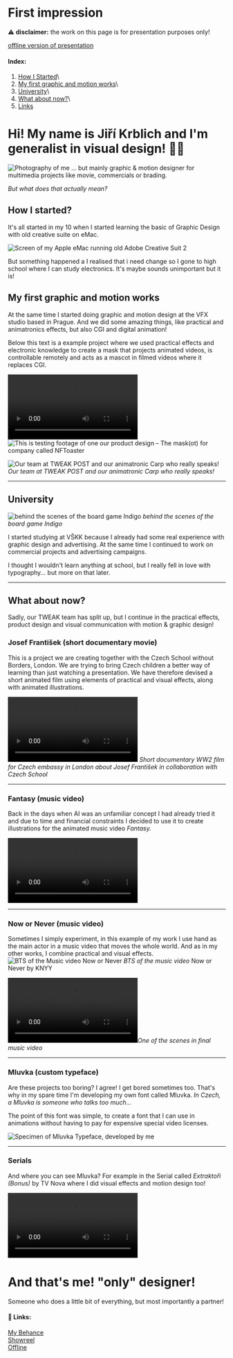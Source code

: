# First impression

⚠️ **disclaimer:**  the work on this page is for presentation purposes only!

[offline version of presentation](https://docs.google.com/presentation/d/1OUmfITUkxccNSzLBnFHSptuiKydQFG4B/edit?usp=share_link&ouid=105066854430645324700&rtpof=true&sd=true)

#### Index:
1) [How I Started](#how-i-started)\
2) [My first graphic and motion works](#my-first-graphic-and-motion-works)\
3) [University](#university)\
4) [What about now?](#what-about-now)\
5) [Links](#-links)
# Hi! My name is Jiří Krblich and I'm generalist in visual design! 🧑‍💻

![Photography of me](/static/me.jpg)
... but mainly graphic & motion designer for multimedia projects like movie, commercials or brading.

*But what does that actually mean?*

## How I started?

It's all started in my 10 when I started learning the basic of Graphic Design with old creative suite on eMac.

![Screen of my Apple eMac running old Adobe Creative Suit 2](/static/ps.jpg)

But something happened a I realised that i need change so I gone to high school where I can study electronics. It's maybe sounds unimportant but it is!

## My first graphic and motion works

At the same time I started doing graphic and motion design at the VFX studio based in Prague. And we did some amazing things, like practical and animatronics effects, but also CGI and digital animation!

Below this text is a example project where we used practical effects and electronic knowledge to create a mask that projects animated videos, is controllable remotely and acts as a mascot in filmed videos where it replaces CGI.

![This is testing footage of one our product design – The mask(ot) for company called NFToaster](/Video/IMG_3879.mp4)
![This is testing footage of one our product design – The mask(ot) for company called NFToaster](/static/IMG_3857.jpeg)

![Our team at TWEAK POST and our animatronic Carp who really speaks!](/static/IMG_2141.jpg)
*Our team at TWEAK POST and our animatronic Carp who really speaks!*

---
## University

![behind the scenes of the board game Indigo](/static/IMG_1731.jpg)
*behind the scenes of the board game Indigo*

I started studying at VŠKK because I already had some real experience with graphic design and advertising. At the same time I continued to work on commercial projects and advertising campaigns.

I thought I wouldn't learn anything at school, but I really fell in love with typography... but more on that later.

---
## What about now?

Sadly, our TWEAK team has split up, but I continue in the practical effects, product design and visual communication with motion & graphic design!

### Josef František (short documentary movie)

This is a project we are creating together with the Czech School without Borders, London. We are trying to bring Czech children a better way of learning than just watching a presentation. We have therefore devised a short animated film using elements of practical and visual effects, along with animated illustrations.

![Short documentary WW2 film for Czech embassy in London about Josef František in collaboration with Czech School](/Video/Frantisek_Josef_-_Trailer.mp4)
*Short documentary WW2 film for Czech embassy in London about Josef František in collaboration with Czech School*

---
### Fantasy (music video)

Back in the days when AI was an unfamiliar concept I had already tried it and due to time and financial constraints I decided to use it to create illustrations for the animated music video *Fantasy.*

![AI generated music video Fantasy for musician KNYY](/Video/fantasy.mp4)

---
### Now or Never (music video)

Sometimes I simply experiment, in this example of my work I use hand as the main actor in a music video that moves the whole world. And as in my other works, I combine practical and visual effects.
![BTS of the Music video Now or Never](/static/pasted-image.png)
*BTS of the music video* Now or Never by KNYY

![One of the scenes in final music](/Video/NowOrNever.mp4)*One of the scenes in final music video* 

---
### Mluvka (custom typeface)

Are these projects too boring? I agree! I get bored sometimes too. That's why in my spare time I'm developing my own font called Mluvka. *In Czech, a Mluvka is someone who talks too much...*

The point of this font was simple, to create a font that I can use in animations without having to pay for expensive special video licenses.

![Specimen of Mluvka Typeface, developed by me](/static/Artboard1.png)

---
### Serials

And where you can see Mluvka? For example in the Serial called *Extraktoři (Bonus)* by TV Nova where I did visual effects and motion design too!

![Scene from TV show called Extraktori by TV Nova](/Video/EX_05_0091186_v01_01_portfolio.mp4)
# And that's me! "only" designer!
Someone who does a little bit of everything, but most importantly a partner!

#### 🔗 Links:
[My Behance](http://be.net/JiriKrblich)\
[Showreel](https://f.io/5K060J4q)\
[Offline](https://docs.google.com/presentation/d/1OUmfITUkxccNSzLBnFHSptuiKydQFG4B/edit?usp=share_link&ouid=105066854430645324700&rtpof=true&sd=true)